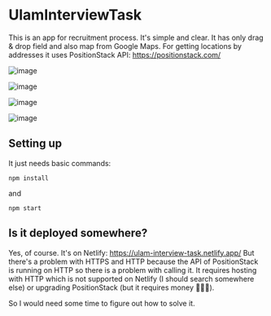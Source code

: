 # UlamInterviewTask

This is an app for recruitment process. It's simple and clear. It has only drag & drop field and also map from Google Maps.
For getting locations by addresses it uses PositionStack API: https://positionstack.com/

![image](https://user-images.githubusercontent.com/37072902/129806672-04a0a3c4-a117-4111-bbbf-c543e44571f7.png)

![image](https://user-images.githubusercontent.com/37072902/129806884-6d750294-0a92-4448-923d-c6684f0bbc8c.png)

![image](https://user-images.githubusercontent.com/37072902/129806950-95d762d4-7751-45d8-a032-ebd5777b4440.png)

![image](https://user-images.githubusercontent.com/37072902/129807018-f36d08a8-6fb1-46eb-87a8-8a2a9c21885a.png)

## Setting up

It just needs basic commands:
```
npm install
```
and
```
npm start
```

## Is it deployed somewhere?

Yes, of course. It's on Netlify: https://ulam-interview-task.netlify.app/
But there's a problem with HTTPS and HTTP because the API of PositionStack is running on HTTP so there is a problem with calling it. It requires hosting with HTTP which is not supported on Netlify (I should search somewhere else) or upgrading PositionStack (but it requires money 💸💸💸).

So I would need some time to figure out how to solve it.
